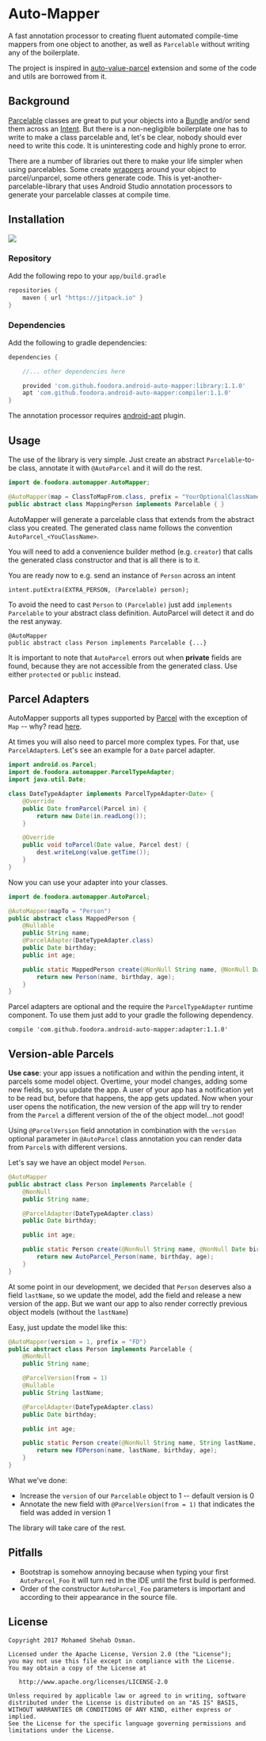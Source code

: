 # Auto-Mapper

A fast annotation processor to creating fluent automated compile-time mappers from one object to another, as well as
`Parcelable` without writing any of the boilerplate.

The project is inspired in [auto-value-parcel](https://github.com/aitorvs/auto-parcel)
extension and some of the code and utils are borrowed from it.

## Background

[Parcelable](https://developer.android.com/reference/android/os/Parcelable.html) classes
are great to put your objects into a [Bundle](https://developer.android.com/reference/android/os/Bundle.html)
and/or send them across an [Intent](https://developer.android.com/reference/android/content/Intent.html).
But there is a non-negligible boilerplate one has to write to make a class
parcelable and, let's be clear, nobody should ever need to write this code.
It is uninteresting code and highly prone to error.

There are a number of libraries out there to make your life simpler when
using parcelables. Some create [wrappers](https://github.com/johncarl81/parceler) around your object to parcel/unparcel,
some others generate code.
This is yet-another-parcelable-library that uses Android Studio
annotation processors to generate your parcelable classes at compile time.

## Installation
[![](https://jitpack.io/v/foodora/android-auto-mapper.svg)](https://jitpack.io/#foodora/android-auto-mapper)

### Repository

Add the following repo to your `app/build.gradle`

```gradle
repositories {
    maven { url "https://jitpack.io" }
}
```

### Dependencies

Add the following to gradle dependencies:

```gradle
dependencies {

    //... other dependencies here

    provided 'com.github.foodora.android-auto-mapper:library:1.1.0'
    apt 'com.github.foodora.android-auto-mapper:compiler:1.1.0'
}
```

The annotation processor requires [android-apt](https://bitbucket.org/hvisser/android-apt) plugin.

## Usage

The use of the library is very simple.
Just create an abstract `Parcelable`-to-be class, annotate it with `@AutoParcel` and
it will do the rest.

```java
import de.foodora.automapper.AutoMapper;

@AutoMapper(map = ClassToMapFrom.class, prefix = "YourOptionalClassNamePrefix", mapTo = "OrSimplyFinalClassName", parcelable = true, extendMapper = false)
public abstract class MappingPerson implements Parcelable { }
```

AutoMapper will generate a parcelable class that extends from the abstract
class you created. The generated class name follows the convention `AutoParcel_<YouClassName>`.

You will need to add a convenience builder method (e.g. `creator`) that
calls the generated class constructor and that is all there is to it.

You are ready now to e.g. send an instance of `Person` across an intent

```
intent.putExtra(EXTRA_PERSON, (Parcelable) person);
```

To avoid the need to cast `Person` to `(Parcelable)` just add `implements Parcelable`
to your abstract class definition. AutoParcel will detect it and do the rest anyway.

```
@AutoMapper
public abstract class Person implements Parcelable {...}
```

It is important to note that `AutoParcel` errors out when **private** fields are found, because
they are not accessible from the generated class. Use either `protected` or `public` instead.

## Parcel Adapters

AutoMapper supports all types supported by [Parcel](https://developer.android.com/reference/android/os/Parcel.html)
with the exception of `Map` -- why? read [here](https://developer.android.com/reference/android/os/Parcel.html).

At times you will also need to parcel more complex types. For that, use `ParcelAdapter`s.
Let's see an example for a `Date` parcel adapter.

```java
import android.os.Parcel;
import de.foodora.automapper.ParcelTypeAdapter;
import java.util.Date;

class DateTypeAdapter implements ParcelTypeAdapter<Date> {
    @Override
    public Date fromParcel(Parcel in) {
        return new Date(in.readLong());
    }

    @Override
    public void toParcel(Date value, Parcel dest) {
        dest.writeLong(value.getTime());
    }
}
```

Now you can use your adapter into your classes.

```java
import de.foodora.automapper.AutoParcel;

@AutoMapper(mapTo = "Person")
public abstract class MappedPerson {
    @Nullable
    public String name;
    @ParcelAdapter(DateTypeAdapter.class)
    public Date birthday;
    public int age;

    public static MappedPerson create(@NonNull String name, @NonNull Date birthday, int age) {
        return new Person(name, birthday, age);
    }
}
```

Parcel adapters are optional and the require the `ParcelTypeAdapter` runtime component.
To use them just add to your gradle the following dependency.

```
compile 'com.github.foodora.android-auto-mapper:adapter:1.1.0'
```

## Version-able Parcels

**Use case**: your app issues a notification and within the pending intent, it parcels some model object.
Overtime, your model changes, adding some new fields, so you update the app. A user of your app has a notification
yet to be read but, before that happens, the app gets updated.
Now when your user opens the notification, the new version of the app will try to render from the `Parcel`
a different version of the of the object model...not good!

Using `@ParcelVersion` field annotation in combination with the `version`
optional parameter in `@AutoParcel` class annotation you can render data from `Parcel`s with different
versions.

Let's say we have an object model `Person`.

```java
@AutoMapper
public abstract class Person implements Parcelable {
    @NonNull
    public String name;

    @ParcelAdapter(DateTypeAdapter.class)
    public Date birthday;

    public int age;

    public static Person create(@NonNull String name, @NonNull Date birthday, int age) {
        return new AutoParcel_Person(name, birthday, age);
    }
}
```

At some point in our development, we decided that `Person` deserves also a field `lastName`, so we update the
model, add the field and release a new version of the app.
But we want our app to also render correctly previous object models (without the `lastName`)

Easy, just update the model like this:

```java
@AutoMapper(version = 1, prefix = "FD")
public abstract class Person implements Parcelable {
    @NonNull
    public String name;

    @ParcelVersion(from = 1)
    @Nullable
    public String lastName;

    @ParcelAdapter(DateTypeAdapter.class)
    public Date birthday;

    public int age;

    public static Person create(@NonNull String name, String lastName, @NonNull Date birthday, int age) {
        return new FDPerson(name, lastName, birthday, age);
    }
}
```

What we've done:
- Increase the `version` of our `Parcelable` object to 1 -- default version is 0
- Annotate the new field  with `@ParcelVersion(from = 1)` that indicates the field was added in version 1

The library will take care of the rest.

## Pitfalls

- Bootstrap is somehow annoying because when typing your first `AutoParcel_Foo`
it will turn red in the IDE until the first build is performed.
- Order of the constructor `AutoParcel_Foo` parameters is important and
according to their appearance in the source file.

## License

```
Copyright 2017 Mohamed Shehab Osman.

Licensed under the Apache License, Version 2.0 (the "License");
you may not use this file except in compliance with the License.
You may obtain a copy of the License at

   http://www.apache.org/licenses/LICENSE-2.0

Unless required by applicable law or agreed to in writing, software
distributed under the License is distributed on an "AS IS" BASIS,
WITHOUT WARRANTIES OR CONDITIONS OF ANY KIND, either express or implied.
See the License for the specific language governing permissions and
limitations under the License.
```
